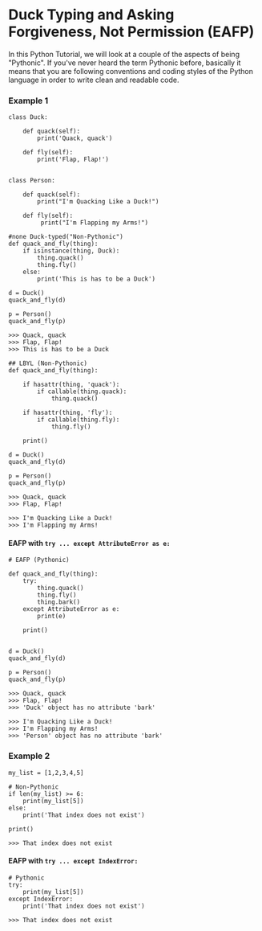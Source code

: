# Duck Typing and Asking Forgiveness, Not Permission (EAFP)

In this Python Tutorial, we will look at a couple of the aspects of being "Pythonic". If you've never heard the term Pythonic before, basically it means that you are following conventions and coding styles of the Python language in order to write clean and readable code.


### Example 1


```
class Duck:

    def quack(self):
        print('Quack, quack')

    def fly(self):
        print('Flap, Flap!')


class Person:

    def quack(self):
        print("I'm Quacking Like a Duck!")

    def fly(self):
    	 print("I'm Flapping my Arms!")
```

```
#none Duck-typed("Non-Pythonic")
def quack_and_fly(thing):
	if isinstance(thing, Duck):
		thing.quack()
		thing.fly()
	else:
		print('This is has to be a Duck')

d = Duck()
quack_and_fly(d)

p = Person()
quack_and_fly(p)

>>> Quack, quack
>>> Flap, Flap!
>>> This is has to be a Duck
```

```
## LBYL (Non-Pythonic)
def quack_and_fly(thing):

	if hasattr(thing, 'quack'):
		if callable(thing.quack):
			thing.quack()

	if hasattr(thing, 'fly'):
		if callable(thing.fly):
			thing.fly()

	print()

d = Duck()
quack_and_fly(d)

p = Person()
quack_and_fly(p)

>>> Quack, quack
>>> Flap, Flap!

>>> I'm Quacking Like a Duck!
>>> I'm Flapping my Arms!
```

#### EAFP with `try ... except AttributeError as e:`

```
# EAFP (Pythonic)

def quack_and_fly(thing):
	try:
		thing.quack()
		thing.fly()
		thing.bark()
	except AttributeError as e:
		print(e)

	print()

	
d = Duck()
quack_and_fly(d)

p = Person()
quack_and_fly(p)

>>> Quack, quack
>>> Flap, Flap!
>>> 'Duck' object has no attribute 'bark'

>>> I'm Quacking Like a Duck!
>>> I'm Flapping my Arms!
>>> 'Person' object has no attribute 'bark'
```

### Example 2

```
my_list = [1,2,3,4,5]

# Non-Pythonic 
if len(my_list) >= 6:
	print(my_list[5])
else:
	print('That index does not exist')

print()

>>> That index does not exist
```

#### EAFP with `try ... except IndexError:`

```
# Pythonic
try:
	print(my_list[5])
except IndexError:
	print('That index does not exist')

>>> That index does not exist
```

